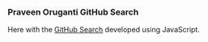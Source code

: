 ### Praveen Oruganti GitHub Search

Here with the [GitHub Search](https://praveenorugantitech.github.io/praveenorugantitech-javascript/0_Projects/praveenorugantitech-github-search) developed using JavaScript.




